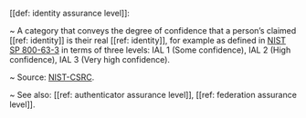[[def: identity assurance level]]:

~ A category that conveys the degree of confidence that a person’s claimed [[ref: identity]] is their real [[ref: identity]], for example as defined in [NIST SP 800-63-3](https://pages.nist.gov/800-63-3/sp800-63-3.html) in terms of three levels: IAL 1 (Some confidence), IAL 2 (High confidence), IAL 3 (Very high confidence).

~ Source: [NIST-CSRC](https://csrc.nist.gov/glossary/term/identity_assurance_level).

~ See also: [[ref: authenticator assurance level]], [[ref: federation assurance level]].

